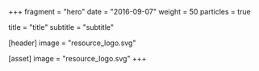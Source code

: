 +++
fragment = "hero"
date = "2016-09-07"
weight = 50
particles = true

title = "title"
subtitle = "subtitle"

[header]
  image = "resource_logo.svg"

[asset]
  image = "resource_logo.svg"
+++

